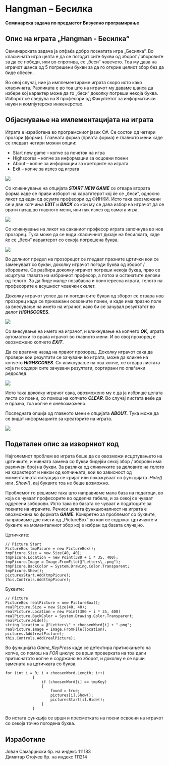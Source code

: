 Hangman – Бесилкa
=================

<b>Семинарска задача по предметот Визуелно програмирање</b>


Опис на играта „Hangman - Бесилка“
----------------------------------------

  Семинарската задача ја опфаќа добро познатата игра „Бесилка“. 
Во класичната игра целта е да се погодат сите букви од зборот / зборовите за да се победи,
или во спротива, се „беси“ човечето. Тоа му дава на играчот шанса од 5 погрешени 
букви за да го открие целиот збор без да биде обесен.

  Во овој случај, ние ја имплементираме играта скоро исто како класичната. 
Разликата е во тоа што на играчот му даваме шанса да избере кој карактер 
може да го „беси“ доколку погреши некоја буква. Изборот се сведува на 8 професори 
од Факултетот за информатички науки и компјутерско инженерство.

Објаснување на имлементацијата на играта
----------------------------------------

Играта е изработена во програмскиот јазик C#. Се состои од четири прозори (форми). 
Главната форма (првата форма) е главното мени каде се гледаат четири можни опции:

  * Start new game – копче за почеток на игра
  * Highscores – копче за информации за осцоени поени
  * About – копче за информации за креторите на играта
  * Exit – копче за излез од играта

<img src="http://img443.imageshack.us/img443/9383/slika1x.jpg"/>

Со кликннување на опцијата <b><i>START NEW GAME</i></b> се отвара втората форма каде се прави 
изборот на каратктерот кој ќе се „беси“, односно ликот од еден од осумте професори од ФИНКИ. 
Исто така овозможени се и две копчиња <b><i>EXIT</i></b> и <b><i>BACK</i></b> со кои му се дава избор на играчот 
да се врати назад во главното мени, или пак излез од самата игра.

<img src="http://img515.imageshack.us/img515/3926/slika2b.jpg"/>

Со кликнување на ликот на саканиот професор играта започнува во нов прозорец. 
Тука може да се види класичниот дизајн на бесилката, каде ќе се „беси“ карактерот со секоја 
погрешена буква.

<img src="http://imageshack.us/a/img198/6727/slika3.JPG"/>

Во долниот предел на прозорецот се гледаат празните цртички кои се заменуваат 
со букви, доколку играчот погоди буква од зборот / зборовите. Се разбира доколку играчот 
погреши некоја буква, прво се исцртува главата на избраниот професор, а потоа и останатите 
делови од телото. За да биде малце позабавна и поинтересна играта, телото на професорите 
е всушност човечки скелет. 

Доколку играчот успее да ги погоди сите букви од зборот се отвара нов прозорец каде се 
прикажани освоените понеи, и каде има празно поле за внесување на името на играчот, 
како би се зачувал резултатот во делот <b><i>HIGHSCORES</i></b>.

<img src="http://imageshack.us/a/img153/7595/slika4k.jpg"/>

Со внесување на името на играчот, и кликнување на копчето <b><i>OK</i></b>, играта аутоматски го враќа 
играчот во главното мени. И во овој прозорец е овозможено копчето <b><i>EXIT</i></b>.

Да се вратиме назад на првиот прозорец. Доколку играчот сака да провери кои резултати се 
зачувани во играта, може да кликне на копчето <b><i>HIGHSCORES</i></b>. Со кликнување на ова копче, 
се отвара листата која ги соджри сите зачувани резултати, сортирани по опаѓачки редослед.

<img src="http://img89.imageshack.us/img89/3787/slika5aa.jpg"/>

Исто така доколку играчот сака, овозможено му е да ја избрише целата листа со поени, со 
помош на копчето <b><i>CLEAR</i></b>. Во случај листата веќе да е празна, тоа копче е оневозможено.

Последната опција од главното мени е опцијата <b><i>ABOUT.</i></b> Тука може да се видат информациите за 
креаторите на играта.

<img src="http://img845.imageshack.us/img845/1005/slika6m.jpg"/>


Подетален опис за изворниот код
-------------------------------

Најголемиот проблем во играта беше да се овозможи исцртувањето на цртичките, и нивната замена со букви 
бидејќи секој збор / зборови има различен број на букви. За разлика од сликичките за деловите на телото 
на карактерот и некои од копчињата, кои во зависност од моменталната ситуација се кријат или покажуваат 
со функцијата <i>.Hide()</i> или <i>.Show()</i>, кај буквите тоа не беше возможно.
  
Проблемот го решивме така што направивме мала база на податоци, во која се чуваат професорите во одделна 
табела, и за секој се чуваат одделени зоборови. Исто така во базата се чуваат и податоците за поените на 
играчите. Речиси целата функционалност на играта е овозможена во формата <b><i>GAME</i></b>. Конкретно за проблемот 
со буквите, направивме две листи од „PictureBox“ во кои се содржат цртичките и буквите на моменталниот збор
кој е избран од базата случајно. 

Цртичките:

    // Picture Start
    PictureBox tmpPicure = new PictureBox();
    tmpPicure.Size = new Size(40, 40);
    tmpPicure.Location = new Point(380 + i * 35, 400);
    tmpPicure.Image = Image.FromFile(@"Letters\_.png");
    tmpPicure.BackColor = System.Drawing.Color.Transparent;
    tmpPicure.Show();
    picturesStart.Add(tmpPicure);
    this.Controls.Add(tmpPicure);
 
Буквите: 

    // Picture
    PictureBox realPicture = new PictureBox();
    realPicture.Size = new Size(40, 40);
    realPicture.Location = new Point(380 + i * 35, 400) 
    realPicture.BackColor = System.Drawing.Color.Transparent;
    realPicture.Hide();
    string location = @"Letters\" + choosenWord[i] + ".png";
    realPicture.Image = Image.FromFile(location);
    pictures.Add(realPicture);
    this.Controls.Add(realPicture);

Во функцијата <i>Game_KeyPress</i> каде се детектира притискањето на копче, со помош на <i>FOR</i> циклус 
се врши проверката на тоа дали притиснатото копче е содржано во зборот, и доколку е се врши замената 
на цртичката со буква.

    for (int i = 0; i < choosenWord.Length; i++)
                {
                    if (choosenWord[i] == tmpKey)
                    {
                        found = true;
                        pictures[i].Show();
                        picturesStart[i].Hide();
                    }
                }

Во истата функција се врши и пресметката на поени освоени на играчот со секоја точно погодена буква.



Изработиле
--------------

Јован Самарџиски бр. на индекс 111183<br>
Димитар Стојчев бр. на индекс 111214
